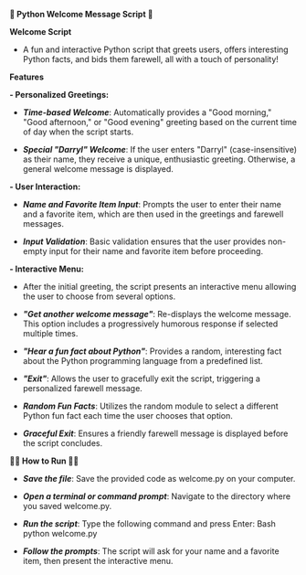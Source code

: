 **🐍 Python Welcome Message Script 🐍**



**Welcome Script**

- A fun and interactive Python script that greets users, offers interesting Python facts, and bids them farewell, all with a touch of personality!

**Features**

**- Personalized Greetings:**
  
- **_Time-based Welcome_**: Automatically provides a "Good morning," "Good afternoon," or "Good evening" greeting based on the current time of day when the script starts.
  
- **_Special "Darryl" Welcome_**: If the user enters "Darryl" (case-insensitive) as their name, they receive a unique, enthusiastic greeting. Otherwise, a general welcome message is displayed.

**- User Interaction:**

- **_Name and Favorite Item Input_**: Prompts the user to enter their name and a favorite item, which are then used in the greetings and farewell messages.
  
- **_Input Validation_**: Basic validation ensures that the user provides non-empty input for their name and favorite item before proceeding.

**- Interactive Menu:**

- After the initial greeting, the script presents an interactive menu allowing the user to choose from several options.
  
- **_"Get another welcome message"_**: Re-displays the welcome message. This option includes a progressively humorous response if selected multiple times.
  
- **_"Hear a fun fact about Python"_**: Provides a random, interesting fact about the Python programming language from a predefined list.
  
- **_"Exit"_**: Allows the user to gracefully exit the script, triggering a personalized farewell message.
  
- **_Random Fun Facts_**: Utilizes the random module to select a different Python fun fact each time the user chooses that option.

- **_Graceful Exit_**: Ensures a friendly farewell message is displayed before the script concludes.

**🏃‍♂️ How to Run 🏃‍♂️**

- **_Save the file_**: Save the provided code as welcome.py on your computer.
  
- **_Open a terminal or command prompt_**: Navigate to the directory where you saved welcome.py.

- **_Run the script_**: Type the following command and press Enter:
  Bash
  python welcome.py
  
- **_Follow the prompts_**: The script will ask for your name and a favorite item, then present the interactive menu.
